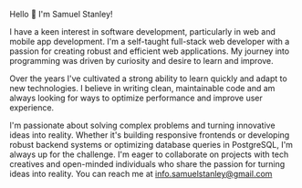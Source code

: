 Hello 👋  I'm Samuel Stanley!

I have a keen interest in software development, particularly in web and mobile app development. 
I'm a self-taught full-stack web developer with a passion for creating robust and efficient web applications. My journey into programming was driven by curiosity and desire to learn and improve.

Over the years I've cultivated a strong ability to learn quickly and adapt to new technologies. I believe in writing clean, maintainable code and am always looking for ways to optimize performance and improve user experience.

I'm passionate about solving complex problems and turning innovative ideas into reality. Whether it's building responsive frontends or developing robust backend systems or optimizing database queries in PostgreSQL, I'm always up for the challenge.
I'm eager to collaborate on projects with tech creatives and open-minded individuals who share the passion for turning ideas into reality. 
You can reach me at info.samuelstanley@gmail.com 


<!---
BigT001/BigT001 is a ✨ special ✨ repository because its `README.md` (this file) appears on your GitHub profile.
You can click the Preview link to take a look at your changes.
--->
